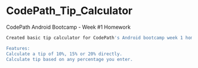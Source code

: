 CodePath_Tip_Calculator
=======================

CodePath Android Bootcamp - Week #1 Homework
```bash
Created basic tip calculator for CodePath's Android bootcamp week 1 homework.

Features:
Calculate a tip of 10%, 15% or 20% directly.
Calculate tip based on any percentage you enter.


```
